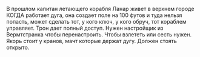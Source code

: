 
В прошлом капитан летающего корабля
Ланар живет в верхнем городе
КОГДА работает дуга, она создает поле на 100 футов и туда нельзя попасть, может сделать тот, у кого ключ, у кого обруч, тот кораблем управляет. Трон дает полный доступ. Нужен настройщик из Вермтстранка чтобы перенастроить.
Чтобы взлететь или сесть нужен.
Якорь стоит у кранов, мачт которые держат дугу. Должен стоять открыто.